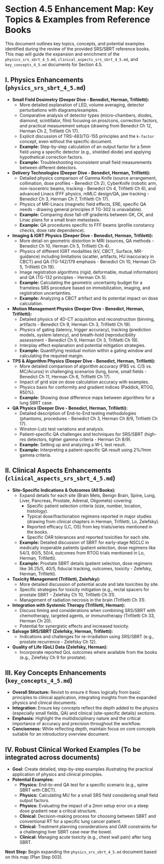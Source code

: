 # Section 4.5 Enhancement Map: Key Topics & Examples from Reference Books

This document outlines key topics, concepts, and potential examples identified during the review of the provided SRS/SBRT reference books. This map will guide the expansion and enrichment of the `physics_srs_sbrt_4_5.md`, `clinical_aspects_srs_sbrt_4_5.md`, and `key_concepts_4_5.md` documents for Section 4.5.

## I. Physics Enhancements (`physics_srs_sbrt_4_5.md`)

*   **Small Field Dosimetry (Deeper Dive - Benedict, Herman, Trifiletti):**
    *   More detailed explanation of LED, volume averaging, detector perturbations with diagrams/examples.
    *   Comparative analysis of detector types (micro-chambers, diodes, diamond, scintillator, film) focusing on pros/cons, correction factors, and practical measurement setups (drawing from Benedict Ch 12, Herman Ch 2, Trifiletti Ch 17).
    *   Explicit discussion of TRS-483/TG-155 principles and the `k-factor` concept, even without the specific document.
    *   **Example:** Step-by-step calculation of an output factor for a 5mm field using a specific detector (e.g., shielded diode) and applying hypothetical correction factors.
    *   **Example:** Troubleshooting inconsistent small field measurements between different detectors.
*   **Delivery Technologies (Deeper Dive - Benedict, Herman, Trifiletti):**
    *   Detailed physics comparison of Gamma Knife (source arrangement, collimation, dose profiles - Benedict Ch 2), CyberKnife (robotic arm, non-isocentric beams, tracking - Benedict Ch 4, Trifiletti Ch 6), and advanced Linacs (FFF physics, mMLC design/QA, jaw tracking - Benedict Ch 3, Herman Ch 7, Trifiletti Ch 17).
    *   Physics of MR-Linacs (magnetic field effects, ERE, specific QA needs - drawing general principles if TG-302 is unavailable).
    *   **Example:** Comparing dose fall-off gradients between GK, CK, and Linac plans for a small brain metastasis.
    *   **Example:** QA procedures specific to FFF beams (profile constancy checks, dose rate dependence).
*   **Imaging & IGRT Physics (Deeper Dive - Benedict, Herman, Trifiletti):**
    *   More detail on geometric distortion in MRI (sources, QA methods - Benedict Ch 10, Herman Ch 5, Trifiletti Ch 4).
    *   Physics of different IGRT modalities (kV, CBCT, Surface, MR-guidance) including limitations (scatter, artifacts, HU inaccuracy in CBCT) and QA (TG-142/179 emphasis - Benedict Ch 10, Herman Ch 5, Trifiletti Ch 19).
    *   Image registration algorithms (rigid, deformable, mutual information) and QA (TG-132 principles - Herman Ch 5).
    *   **Example:** Calculating the geometric uncertainty budget for a frameless SRS procedure based on immobilization, imaging, and registration uncertainties.
    *   **Example:** Analyzing a CBCT artifact and its potential impact on dose calculation.
*   **Motion Management Physics (Deeper Dive - Benedict, Herman, Trifiletti):**
    *   Detailed physics of 4D-CT acquisition and reconstruction (binning, artifacts - Benedict Ch 9, Herman Ch 3, Trifiletti Ch 19).
    *   Physics of gating (latency, trigger accuracy), tracking (prediction models, system latency), and breath-hold (reproducibility assessment - Benedict Ch 9, Herman Ch 3, Trifiletti Ch 19).
    *   Interplay effect explanation and potential mitigation strategies.
    *   **Example:** Quantifying residual motion within a gating window and calculating the required margin.
*   **TPS & Algorithm Physics (Deeper Dive - Benedict, Herman, Trifiletti):**
    *   More detailed comparison of algorithm accuracy (PBS vs. C/S vs. MC/Acuros) in challenging scenarios (lung, bone, small fields - Benedict Ch 11, Herman Ch 6, Trifiletti Ch 17).
    *   Impact of grid size on dose calculation accuracy with examples.
    *   Physics basis for conformity and gradient indices (Paddick, RTOG, R50%).
    *   **Example:** Showing dose difference maps between algorithms for a lung SBRT case.
*   **QA Physics (Deeper Dive - Benedict, Herman, Trifiletti):**
    *   Detailed description of End-to-End testing methodologies (phantoms, procedures - Benedict Ch 3, Herman Ch 8/9, Trifiletti Ch 17).
    *   Winston-Lutz test variations and analysis.
    *   Patient-specific QA challenges and techniques for SRS/SBRT (high-res detectors, tighter gamma criteria - Herman Ch 8/9).
    *   **Example:** Setting up and analyzing a W-L test result.
    *   **Example:** Interpreting a patient-specific QA result using 2%/1mm gamma criteria.

## II. Clinical Aspects Enhancements (`clinical_aspects_srs_sbrt_4_5.md`)

*   **Site-Specific Indications & Outcomes (All Books):**
    *   Expand details for each site (Brain Mets, Benign Brain, Spine, Lung, Liver, Pancreas, Prostate, Adrenal, Oligomets) covering:
        *   Specific patient selection criteria (size, number, location, histology).
        *   Typical dose/fractionation regimens reported in major studies (drawing from clinical chapters in Herman, Trifiletti, Lo, Zelefsky).
        *   Reported efficacy (LC, OS) from key trials/series mentioned in the books.
        *   Specific OAR tolerances and reported toxicities for each site.
    *   **Example:** Detailed discussion of SBRT for early-stage NSCLC in medically inoperable patients (patient selection, dose regimens like 54/3, 60/5, 50/4, outcomes from RTOG trials mentioned in Lo, Herman, Trifiletti).
    *   **Example:** Prostate SBRT details (patient selection, dose regimens like 36.25/5, 40/5, fiducial tracking, outcomes, toxicity - Zelefsky, Herman, Trifiletti).
*   **Toxicity Management (Trifiletti, Zelefsky):**
    *   More detailed discussion of potential acute and late toxicities by site.
    *   Specific strategies for toxicity mitigation (e.g., rectal spacers for prostate SBRT - Zelefsky Ch 10, Trifiletti Ch 31).
    *   Management of radiation necrosis in the brain (Trifiletti Ch 31).
*   **Integration with Systemic Therapy (Trifiletti, Herman):**
    *   Discuss timing and considerations when combining SRS/SBRT with chemotherapy, targeted agents, or immunotherapy (Trifiletti Ch 33, Herman Ch 20).
    *   Potential for synergistic effects and increased toxicity.
*   **Salvage SRS/SBRT (Zelefsky, Herman, Trifiletti):**
    *   Indications and challenges for re-irradiation using SRS/SBRT (e.g., prostate recurrence - Zelefsky Ch 12).
*   **Quality of Life (QoL) Data (Zelefsky, Herman):**
    *   Incorporate reported QoL outcomes where available from the books (e.g., Zelefsky Ch 9 for prostate).

## III. Key Concepts Enhancements (`key_concepts_4_5.md`)

*   **Overall Structure:** Revisit to ensure it flows logically from basic principles to clinical application, integrating insights from the expanded physics and clinical documents.
*   **Integration:** Ensure key concepts reflect the depth added to the physics (especially small fields, QA) and clinical (site-specific details) sections.
*   **Emphasis:** Highlight the multidisciplinary nature and the critical importance of accuracy and precision throughout the workflow.
*   **Conciseness:** While reflecting depth, maintain focus on core concepts suitable for an introductory overview document.

## IV. Robust Clinical Worked Examples (To be integrated across documents)

*   **Goal:** Create detailed, step-by-step examples illustrating the practical application of physics and clinical principles.
*   **Potential Examples:**
    *   **Physics:** End-to-end QA test for a specific scenario (e.g., spine SBRT with CBCT).
    *   **Physics:** Calculating MU for a small SRS field considering small field output factors.
    *   **Physics:** Evaluating the impact of a 2mm setup error on a steep dose gradient near a critical structure.
    *   **Clinical:** Decision-making process for choosing between SBRT and conventional RT for a specific lung cancer patient.
    *   **Clinical:** Treatment planning considerations and OAR constraints for a challenging liver SBRT case near the bowel.
    *   **Clinical:** Managing acute toxicity (e.g., chest wall pain) after lung SBRT.

**Next Step:** Begin expanding the `physics_srs_sbrt_4_5.md` document based on this map (Plan Step 003).
